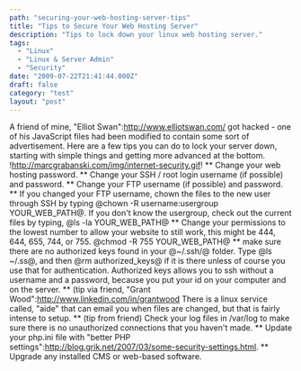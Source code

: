 ```yaml
---
path: "securing-your-web-hosting-server-tips"
title: "Tips to Secure Your Web Hosting Server"
description: "Tips to lock down your linux web hosting server."
tags: 
  - "Linux"
  - "Linux & Server Admin"
  - "Security"
date: "2009-07-22T21:41:44.000Z"
draft: false
category: "test"
layout: "post"
---
```


A friend of mine, "Elliot Swan":http://www.elliotswan.com/ got hacked - one of his JavaScript files had been modified to contain some sort of advertisement. Here are a few tips you can do to lock your server down, starting with simple things and getting more advanced at the bottom.
!http://marcgrabanski.com/img/internet-security.gif!
** Change your web hosting password. ** Change your SSH / root login username (if possible) and password. ** Change your FTP username (if possible) and password. ** If you changed your FTP username, chown the files to the new user through SSH by typing @chown -R username:usergroup YOUR_WEB_PATH@. If you don't know the usergroup, check out the current files by typing, @ls -la YOUR_WEB_PATH@ ** Change your permissions to the lowest number to allow your website to still work, this might be 444, 644, 655, 744, or 755. @chmod -R 755 YOUR_WEB_PATH@ ** make sure there are no authorized keys found in your @~/.ssh/@ folder. Type @ls ~/.ss@, and then @rm authorized_keys@ if it is there unless of course you use that for authentication. Authorized keys allows you to ssh without a username and a password, because you put your id on your computer and on the server. ** (tip via friend, "Grant Wood":http://www.linkedin.com/in/grantwood There is a linux service called, "aide" that can email you when files are changed, but that is fairly intense to setup. ** (tip from friend) Check your log files in /var/log to make sure there is no unauthorized connections that you haven't made. ** Update your php.ini file with "better PHP settings":http://blog.grik.net/2007/03/some-security-settings.html. ** Upgrade any installed CMS or web-based software.